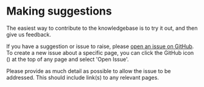 # Making suggestions

The easiest way to contribute to the knowledgebase is to try it out, and then give us feedback.

If you have a suggestion or issue to raise, please [open an issue on GitHub](https://github.com/ukan-computational-acoustics/ca-knowledgebase/issues/new).
To create a new issue about a specific page, you can click the GitHub icon (<i class="fab fa-github"></i>) at the top of any page and select 'Open Issue'.

Please provide as much detail as possible to allow the issue to be addressed. This should include link(s) to any relevant pages.
